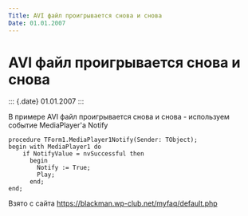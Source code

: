 ```yaml
---
Title: AVI файл проигрывается снова и снова
Date: 01.01.2007
---
```



AVI файл проигрывается снова и снова
====================================

::: {.date}
01.01.2007
:::

В примере AVI файл проигрывается снова и снова - используем событие
MediaPlayer\'а Notify

    procedure TForm1.MediaPlayer1Notify(Sender: TObject);
    begin with MediaPlayer1 do
        if NotifyValue = nvSuccessful then
          begin
            Notify := True;
            Play;
          end;
    end;

Взято с сайта <https://blackman.wp-club.net/myfaq/default.php>
